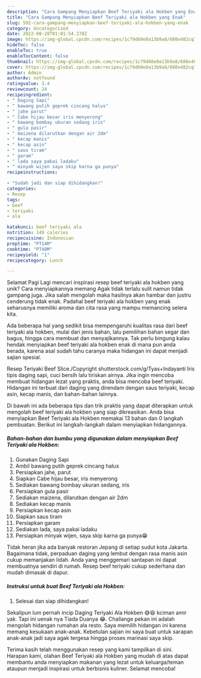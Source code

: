 ```yaml
---
description: "Cara Gampang Menyiapkan Beef Teriyaki ala Hokben yang Enak"
title: "Cara Gampang Menyiapkan Beef Teriyaki ala Hokben yang Enak"
slug: 592-cara-gampang-menyiapkan-beef-teriyaki-ala-hokben-yang-enak
category: Uncategorized
date: 2022-08-28T01:01:54.278Z
image: https://img-global.cpcdn.com/recipes/1c79d60e0a13b9a8/680x482cq70/beef-teriyaki-ala-hokben-foto-resep-utama.jpg
hideToc: false
enableToc: true
enableTocContent: false
thumbnail: https://img-global.cpcdn.com/recipes/1c79d60e0a13b9a8/680x482cq70/beef-teriyaki-ala-hokben-foto-resep-utama.jpg
cover: https://img-global.cpcdn.com/recipes/1c79d60e0a13b9a8/680x482cq70/beef-teriyaki-ala-hokben-foto-resep-utama.jpg
author: Admin
authorAv: notfound
ratingvalue: 3.4
reviewcount: 24
recipeingredient:
- " Daging Sapi"
- " bawang putih geprek cincang halus"
- " jahe parut"
- " Cabe hijau besar iris menyerong"
- " bawang bombay ukuran sedang iris"
- " gula pasir"
- " maizena dilarutkan dengan air 2dm"
- " kecap manis"
- " kecap asin"
- " saus tiram"
- " garam"
- " lada saya pakai ladaku"
- " minyak wijen saya skip karna ga punya"
recipeinstructions:

- "Sudah jadi dan siap dihidangkan!"
categories:
- Resep
tags:
- beef
- teriyaki
- ala

katakunci: beef teriyaki ala 
nutrition: 149 calories
recipecuisine: Indonesian
preptime: "PT14M"
cooktime: "PT48M"
recipeyield: "1"
recipecategory: Lunch

---
```



Selamat Pagi Lagi mencari inspirasi resep beef teriyaki ala hokben yang unik? Cara menyiapkannya memang Agak tidak terlalu sulit namun tidak gampang juga. Jika salah mengolah maka hasilnya akan hambar dan justru cenderung tidak enak. Padahal beef teriyaki ala hokben yang enak seharusnya memiliki aroma dan cita rasa yang mampu memancing selera kita.


Ada beberapa hal yang sedikit bisa mempengaruhi kualitas rasa dari beef teriyaki ala hokben, mulai dari jenis bahan, lalu pemilihan bahan segar dan bagus, hingga cara membuat dan menyajikannya. Tak perlu bingung kalau hendak menyiapkan beef teriyaki ala hokben enak di mana pun anda berada, karena asal sudah tahu caranya maka hidangan ini dapat menjadi sajian spesial.

Resep Teriyaki Beef Slice./Copyright shutterstock.com/g/Tyas+Indayanti Iris tipis daging sapi, cuci bersih lalu tiriskan airnya. Jika ingin mencoba membuat hidangan lezat yang praktis, anda bisa mencoba beef teriyaki. Hidangan ini terbuat dari daging yang direndam dengan saus teriyaki, kecap asin, kecap manis, dan bahan-bahan lainnya.


Di bawah ini ada beberapa tips dan trik praktis yang dapat diterapkan untuk mengolah beef teriyaki ala hokben yang siap dikreasikan. Anda bisa menyiapkan Beef Teriyaki ala Hokben memakai 13 bahan dan 0 langkah pembuatan. Berikut ini langkah-langkah dalam menyiapkan hidangannya.

<!--inarticleads1-->

##### Bahan-bahan dan bumbu yang digunakan dalam menyiapkan Beef Teriyaki ala Hokben:

1. Gunakan  Daging Sapi
1. Ambil  bawang putih geprek cincang halus
1. Persiapkan  jahe, parut
1. Siapkan  Cabe hijau besar, iris menyerong
1. Sediakan  bawang bombay ukuran sedang, iris
1. Persiapkan  gula pasir
1. Sediakan  maizena, dilarutkan dengan air 2dm
1. Sediakan  kecap manis
1. Persiapkan  kecap asin
1. Siapkan  saus tiram
1. Persiapkan  garam
1. Sediakan  lada, saya pakai ladaku
1. Persiapkan  minyak wijen, saya skip karna ga punya😁


Tidak heran jika ada banyak restoran Jepang di setiap sudut kota Jakarta. Bagaimana tidak, perpaduan daging yang lembut dengan rasa manis asin cukup memanjakan lidah. Anda yang menggemari santapan ini dapat membuatnya sendiri di rumah. Resep beef teriyaki cukup sederhana dan mudah dimasak di dapur. 

<!--inarticleads2-->

##### Instruksi untuk buat Beef Teriyaki ala Hokben:


1. Selesai dan siap dihidangkan!

Sekalipun lum pernah incip Daging Teriyaki Ala Hokben 😅😆 kciman amir yak. Tapi ini uenak nya Tiada Duanya 😂. Challange pekan ini adalah mengolah hidangan rumahan ala resto. Saya memilih hidangan ini karena memang kesukaan anak-anak. Kebetulan sajian ini saya buat untuk sarapan anak-anak jadi saya agak tergesa hingga proses marinasi saya skip. 

Terima kasih telah menggunakan resep yang kami tampilkan di sini. Harapan kami, olahan Beef Teriyaki ala Hokben yang mudah di atas dapat membantu anda menyiapkan makanan yang lezat untuk keluarga/teman ataupun menjadi inspirasi untuk berbisnis kuliner. Selamat mencoba!
